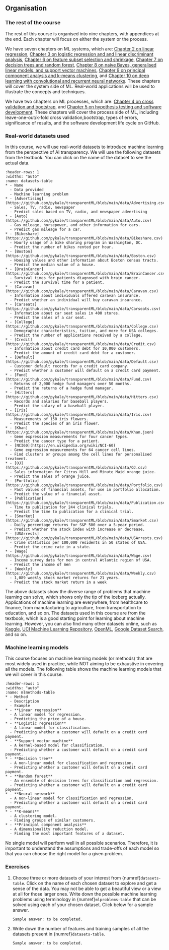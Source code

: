 ## Organisation

### The rest of the course

The rest of this course is organised into nine chapters, with appendices at the end. Each chapter will focus on either the system or the process.

We have seven chapters on ML systems, which are: [Chapter 2 on linear regression](https://pykale.github.io/transparentML/02-linear-reg/overview.html), [Chapter 3 on logistic regression and and linear discriminant analysis](https://pykale.github.io/transparentML/03-logistic-reg/overview.html), [Chapter 6 on feature subset selection and shrinkage](https://pykale.github.io/transparentML/06-ftr-select-shrink/overview.html), [Chapter 7 on decision trees and random forest](https://pykale.github.io/transparentML/07-dec-trees-rnd-forest/overview.html), [Chapter 8 on naive Bayes, generalised linear models, and support vector machines](https://pykale.github.io/transparentML/08-nb-glm-svm/overview.html), [Chapter 9 on principal component analysis and k-means clustering](https://pykale.github.io/transparentML/09-pca-kmeans/overview.html), and [Chapter 10 on deep learning with convolutional and recurrent neural networks](https://pykale.github.io/transparentML/10-deep-cnn-rnn/overview.html). These chapters will cover the system side of ML. Real-world applications will be used to illustrate the concepts and techniques.

We have two chapters on ML processes, which are: [Chapter 4 on cross validation and bootstrap](https://pykale.github.io/transparentML/04-cross-val-bootstrap/overview.html), and [Chapter 5 on hypothesis testing and software development](https://pykale.github.io/transparentML/05-hypo-test-sw-dev/overview.html). These chapters will cover the process side of ML, including leave-one-out/k-fold cross validation,bootstrap, types of errors, significance of results, and the software development life cycle on GitHub.

### Real-world datasets used

In this course, we will use real-world datasets to introduce machine learning from the perspective of AI transparency. We will use the following datasets from the textbook. You can click on the name of the dataset to see the actual data.

```{list-table} Datasets used in this course, from the textbook (to refine)
:header-rows: 1
:widths: "auto"
:name: datasets-table
* - Name
  - Data provided
  - Machine learning problem
* - [Advertising](https://github.com/pykale/transparentML/blob/main/data/Advertising.csv)
  - Sales, TV, radio, newspaper
  - Predict sales based on TV, radio, and newspaper advertising
* - [Auto](https://github.com/pykale/transparentML/blob/main/data/Auto.csv)
  - Gas mileage, horsepower, and other information for cars.
  - Predict gas mileage for a car.
* - [Bikeshare](https://github.com/pykale/transparentML/blob/main/data/Bikeshare.csv)
  - Hourly usage of a bike sharing program in Washington, DC.
  - Predict the number of bikes rented per hour.
* - [Boston](https://github.com/pykale/transparentML/blob/main/data/Boston.csv)
  - Housing values and other information about Boston census tracts.
  - Predict the median value of a house.
* - [BrainCancer](https://github.com/pykale/transparentML/blob/main/data/BrainCancer.csv)
  - Survival times for patients diagnosed with brain cancer.
  - Predict the survival time for a patient.
* - [Caravan](https://github.com/pykale/transparentML/blob/main/data/Caravan.csv)
  - Information about individuals offered caravan insurance.
  - Predict whether an individual will buy caravan insurance.
* - [Carseats](https://github.com/pykale/transparentML/blob/main/data/Carseats.csv)
  - Information about car seat sales in 400 stores.
  - Predict the sales of a car seat.
* - [College](https://github.com/pykale/transparentML/blob/main/data/College.csv)
  - Demographic characteristics, tuition, and more for USA colleges.
  - Predict the number of applications received by a college.
* - [Credit](https://github.com/pykale/transparentML/blob/main/data/Credit.csv)
  - Information about credit card debt for 10,000 customers.
  - Predict the amount of credit card debt for a customer.
* - [Default](https://github.com/pykale/transparentML/blob/main/data/Default.csv)
  - Customer default records for a credit card company.
  - Predict whether a customer will default on a credit card payment.
* - [Fund](https://github.com/pykale/transparentML/blob/main/data/Fund.csv)
  - Returns of 2,000 hedge fund managers over 50 months.
  - Predict the returns of a hedge fund manager.
* - [Hitters](https://github.com/pykale/transparentML/blob/main/data/Hitters.csv)
  - Records and salaries for baseball players.
  - Predict the salary of a baseball player.
* - [Iris](https://github.com/pykale/transparentML/blob/main/data/Iris.csv)
  - Measurements of 150 iris flowers.
  - Predict the species of an iris flower.
* - [Khan](https://github.com/pykale/transparentML/blob/main/data/Khan.json)
  - Gene expression measurements for four cancer types.
  - Predict the cancer type for a patient.
* - [NCI60](https://en.wikipedia.org/wiki/NCI-60)
  - Gene expression measurements for 64 cancer cell lines.
  - Find clusters or groups among the cell lines for personalised treatment.
* - [OJ](https://github.com/pykale/transparentML/blob/main/data/OJ.csv)
  - Sales information for Citrus Hill and Minute Maid orange juice.
  - Predict the sales of orange juice.
* - [Portfolio](https://github.com/pykale/transparentML/blob/main/data/Portfolio.csv)
  - Past values of financial assets, for use in portfolio allocation.
  - Predict the value of a financial asset.
* - [Publication](https://github.com/pykale/transparentML/blob/main/data/Publication.csv)
  - Time to publication for 244 clinical trials.
  - Predict the time to publication for a clinical trial.
* - [Smarket](https://github.com/pykale/transparentML/blob/main/data/Smarket.csv)
  - Daily percentage returns for S&P 500 over a 5-year period.
  - Predict whether the stock index with increase or decrease.
* - [USArrests](https://github.com/pykale/transparentML/blob/main/data/USArrests.csv)
  - Crime statistics per 100,000 residents in 50 states of USA.
  - Predict the crime rate in a state.
* - [Wage](https://github.com/pykale/transparentML/blob/main/data/Wage.csv)
  - Income survey data for men in central Atlantic region of USA.
  - Predict the income of men
* - [Weekly](https://github.com/pykale/transparentML/blob/main/data/Weekly.csv)
  - 1,089 weekly stock market returns for 21 years.
  - Predict the stock market return in a week
```
<!-- * - [NYSE](https://github.com/pykale/transparentML/blob/main/data/.csv)
  - Returns, volatility, and volume for the New York Stock Exchange.
  - Predict the returns of a stock. -->

The above datasets show the diverse range of problems that machine learning can solve, which shows only the tip of the iceberg actually. Applications of machine learning are everywhere, from healthcare to finance, from manufacturing to agriculture, from transportation to education, and so on. The datasets used in this course are from the textbook, which is a good starting point for learning about machine learning. However, you can also find many other datasets online, such as [Kaggle](https://www.kaggle.com/datasets), [UCI Machine Learning Repository](https://archive.ics.uci.edu/ml/index.php), [OpenML](https://www.openml.org/), [Google Dataset Search](https://datasetsearch.research.google.com/), and so on.

### Machine learning models

This course focuses on machine learning models (or methods) that are most widely used in practice, while NOT aiming to be exhaustive in covering all the models. The following table shows the machine learning models that we will cover in this course.

```{list-table} Machine learning models/methods
:header-rows: 1
:widths: "auto"
:name: mlmethods-table
* - Method
  - Description
  - Example
* - **Linear regression**
  - A linear model for regression.
  - Predicting the price of a house.
* - **Logistic regression**
  - A linear model for classification.
  - Predicting whether a customer will default on a credit card payment.
* - **Support vector machine**
  - A kernel-based model for classification.
  - Predicting whether a customer will default on a credit card payment.
* - **Decision tree**
  - A non-linear model for classification and regression.
  - Predicting whether a customer will default on a credit card payment.
* - **Random forest**
  - An ensemble of decision trees for classification and regression.
  - Predicting whether a customer will default on a credit card payment.
* - **Neural network**
  - A non-linear model for classification and regression.
  - Predicting whether a customer will default on a credit card payment.
* - **K-means**
  - A clustering model.
  - Finding groups of similar customers.
* - **Principal component analysis**
  - A dimensionality reduction model.
  - Finding the most important features of a dataset.
```

No single model will perform well in all possible scenarios. Therefore, it is important to understand the assumptions and trade-offs of each model so that you can choose the right model for a given problem.

### Exercises

1. Choose three or more datasets of your interest from {numref}`datasets-table`. Click on the name of each chosen dataset to explore and get a sense of the data. You may not be able to get a beautiful view or a view at all for those larger ones. Write down the possible machine learning problems using terminology in {numref}`mlproblems-table` that can be solved using each of your chosen dataset. Click below for a sample answer.

   ```{toggle}
   Sample answer: to be completed.
   ```
2. Write down the number of features and training samples of all the datasets present in {numref}`datasets-table`.

   ```{toggle}
   Sample answer: to be completed.
   ```
